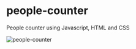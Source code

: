 # people-counter
People counter using Javascript, HTML and CSS

![people-counter](https://user-images.githubusercontent.com/60483392/191117853-ef794589-2f0e-4e06-bad3-bfca3b8408ab.gif)
